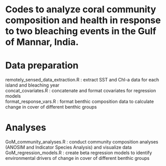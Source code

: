 # Codes to analyze coral community composition and health in response to two bleaching events in the Gulf of Mannar, India.

# Data preparation
remotely_sensed_data_extraction.R : extract SST and Chl-a data for each island and bleaching year <br>
concat_covariates.R : concatenate and format covariates for regression models <br>
format_response_vars.R : format benthic composition data to calculate change in cover of different benthic groups <br>

# Analyses
GoM_community_analyses.R : conduct community composition analyses (ANOSIM and Indicator Species Analysis) and visualize data  <br>
GoM_regression_models.R : create beta regression models to identify environmental drivers of change in cover of different benthic groups

